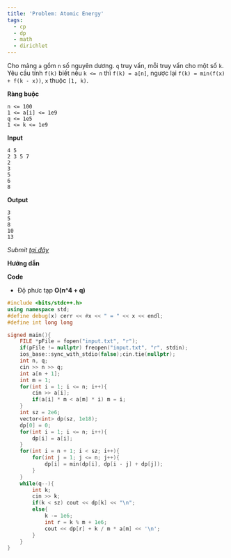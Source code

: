 ```yaml
---
title: 'Problem: Atomic Energy'
tags:
  - cp
  - dp
  - math
  - dirichlet
---
```

Cho mảng `a` gồm `n` số nguyên dương. `q` truy vấn, mỗi truy vấn cho một số `k`. 
Yêu cầu tính `f(k)` biết nếu `k <= n` thì `f(k) = a[n]`, ngược lại `f(k) = min(f(x) + f(k - x))`, `x` thuộc `[1, k)`.

**Ràng buộc**
```
n <= 100
1 <= a[i] <= 1e9
q <= 1e5
1 <= k <= 1e9
```
**Input**

```
4 5
2 3 5 7
2
3
5
6
8
```

**Output**

```
3
5
8
10
13
```

<!--more-->

*Submit [tại đây](https://open.kattis.com/problems/atomicenergy)*

**Hướng dẫn**


**Code**

- Độ phưc tạp **O(n^4 + q)**

```cpp
#include <bits/stdc++.h>
using namespace std;
#define debug(x) cerr << #x << " = " << x << endl;
#define int long long

signed main(){
    FILE *pFile = fopen("input.txt", "r");
    if(pFile != nullptr) freopen("input.txt", "r", stdin);
    ios_base::sync_with_stdio(false);cin.tie(nullptr);
    int n, q;
    cin >> n >> q;
    int a[n + 1];
    int m = 1;
    for(int i = 1; i <= n; i++){
        cin >> a[i];
        if(a[i] * m < a[m] * i) m = i;
    }
    int sz = 2e6;
    vector<int> dp(sz, 1e18);
    dp[0] = 0;
    for(int i = 1; i <= n; i++){
        dp[i] = a[i];
    }
    for(int i = n + 1; i < sz; i++){
        for(int j = 1; j <= n; j++){
            dp[i] = min(dp[i], dp[i - j] + dp[j]);
        }
    }
    while(q--){
        int k;
        cin >> k;
        if(k < sz) cout << dp[k] << "\n";
        else{
            k -= 1e6;
            int r = k % m + 1e6;
            cout << dp[r] + k / m * a[m] << '\n';
        }
    }
}
```
